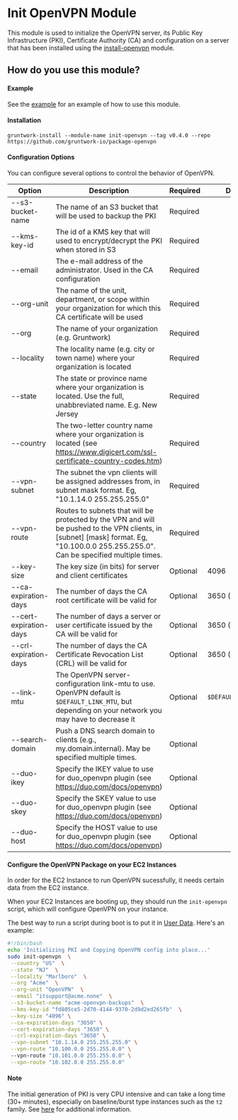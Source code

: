 # Init OpenVPN Module

This module is used to initialize the OpenVPN server, its Public Key Infrastructure (PKI), Certificate Authority
(CA) and configuration on a server that has been installed using the [install-openvpn](../install-openvpn) module.

## How do you use this module?

#### Example

See the [example](/examples/openvpn-host) for an example of how to use this module.

#### Installation

```
gruntwork-install --module-name init-openvpn --tag v0.4.0 --repo https://github.com/gruntwork-io/package-openvpn
```

#### Configuration Options
You can configure several options to control the behavior of OpenVPN. 

|Option|Description|Required|Default|
|-------------------------|---|---|-------------|
|--s3-bucket-name|The name of an S3 bucket that will be used to backup the PKI|Required
|--kms-key-id|The id of a KMS key that will used to encrypt/decrypt the PKI when stored in S3|Required
|--email|The e-mail address of the administrator. Used in the CA configuration|Required
|--org-unit|The name of the unit, department, or scope within your organization for which this CA certificate will be used|Required
|--org|The name of your organization (e.g. Gruntwork)|Required
|--locality|The locality name (e.g. city or town name) where your organization is located|Required
|--state|The state or province name where your organization is located. Use the full, unabbreviated name. E.g. New Jersey|Required
|--country|The two-letter country name where your organization is located (see https://www.digicert.com/ssl-certificate-country-codes.htm)|Required
|--vpn-subnet|The subnet the vpn clients will be assigned addresses from, in subnet mask format. Eg, "10.1.14.0 255.255.255.0"|Required
|--vpn-route|Routes to subnets that will be protected by the VPN and will be pushed to the VPN clients, in [subnet] [mask] format. Eg, "10.100.0.0 255.255.255.0". Can be specified multiple times.|Required
|--key-size|The key size (in bits) for server and client certificates|Optional|4096
|--ca-expiration-days|The number of days the CA root certificate will be valid for|Optional|3650 (10 years)
|--cert-expiration-days|The number of days a server or user certificate issued by the CA will be valid for|Optional|3650 (10 years)
|--crl-expiration-days|The number of days the CA Certificate Revocation List (CRL) will be valid for|Optional|3650 (10 years)
|--link-mtu|The OpenVPN server-configuration link-mtu to use. OpenVPN default is `$DEFAULT_LINK_MTU`, but depending on your network you may have to decrease it|Optional|`$DEFAULT_LINK_MTU`
|--search-domain|Push a DNS search domain to clients (e.g., my.domain.internal). May be specified multiple times.|Optional
|--duo-ikey|Specify the IKEY value to use for duo_openvpn plugin (see https://duo.com/docs/openvpn)|Optional
|--duo-skey|Specify the SKEY value to use for duo_openvpn plugin (see https://duo.com/docs/openvpn)|Optional
|--duo-host|Specify the HOST value to use for duo_openvpn plugin (see https://duo.com/docs/openvpn)|Optional


#### Configure the OpenVPN Package on your EC2 Instances

In order for the EC2 Instance to run OpenVPN sucessfully, it needs certain data from the EC2 instance.

When your EC2 Instances are booting up, they should run the `init-openvpn` script, which will configure
OpenVPN on your instance. 

The best way to run a script during boot is to put it in [User
Data](http://docs.aws.amazon.com/AWSEC2/latest/UserGuide/user-data.html#user-data-shell-scripts). Here's an example:

```bash
#!/bin/bash
echo 'Initializing PKI and Copying OpenVPN config into place...'
sudo init-openvpn  \
 --country "US"  \
 --state "NJ"  \
 --locality "Marlboro"  \
 --org "Acme"  \
 --org-unit "OpenVPN"  \
 --email "itsupport@acme.none"  \
 --s3-bucket-name "acme-openvpn-backups"  \
 --kms-key-id "fd805ce5-2d70-4144-9370-2d9d2ed265fb"  \
 --key-size "4096" \
 --ca-expiration-days "3650" \
 --cert-expiration-days "3650" \
 --crl-expiration-days "3650" \
 --vpn-subnet "10.1.14.0 255.255.255.0" \
 --vpn-route "10.100.0.0 255.255.0.0" \ 
 --vpn-route "10.101.0.0 255.255.0.0" \
 --vpn-route "10.102.0.0 255.255.0.0"
```
#### Note
The initial generation of PKI is very CPU intensive and can take a long time (30+ minutes), especially on baseline/burst
type instances such as the `t2` family. See [here](http://docs.aws.amazon.com/AWSEC2/latest/UserGuide/t2-instances.html#t2-instances-cpu-credits)
for additional information.